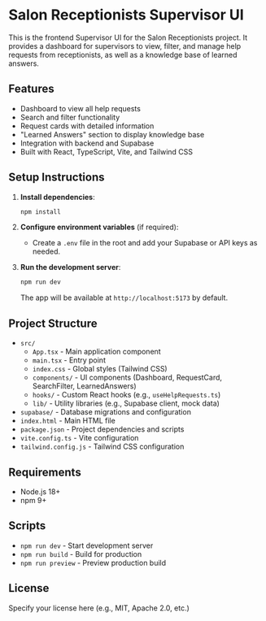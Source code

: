# Salon Receptionists Supervisor UI

This is the frontend Supervisor UI for the Salon Receptionists project. It provides a dashboard for supervisors to view, filter, and manage help requests from receptionists, as well as a knowledge base of learned answers.

## Features

- Dashboard to view all help requests
- Search and filter functionality
- Request cards with detailed information
- "Learned Answers" section to display knowledge base
- Integration with backend and Supabase
- Built with React, TypeScript, Vite, and Tailwind CSS

## Setup Instructions

1. **Install dependencies**:
   ```sh
   npm install
   ```

2. **Configure environment variables** (if required):
   - Create a `.env` file in the root and add your Supabase or API keys as needed.

3. **Run the development server**:
   ```sh
   npm run dev
   ```
   The app will be available at `http://localhost:5173` by default.

## Project Structure

- `src/`
  - `App.tsx` - Main application component
  - `main.tsx` - Entry point
  - `index.css` - Global styles (Tailwind CSS)
  - `components/` - UI components (Dashboard, RequestCard, SearchFilter, LearnedAnswers)
  - `hooks/` - Custom React hooks (e.g., `useHelpRequests.ts`)
  - `lib/` - Utility libraries (e.g., Supabase client, mock data)
- `supabase/` - Database migrations and configuration
- `index.html` - Main HTML file
- `package.json` - Project dependencies and scripts
- `vite.config.ts` - Vite configuration
- `tailwind.config.js` - Tailwind CSS configuration

## Requirements

- Node.js 18+
- npm 9+

## Scripts

- `npm run dev` - Start development server
- `npm run build` - Build for production
- `npm run preview` - Preview production build

## License

Specify your license here (e.g., MIT, Apache 2.0, etc.)
